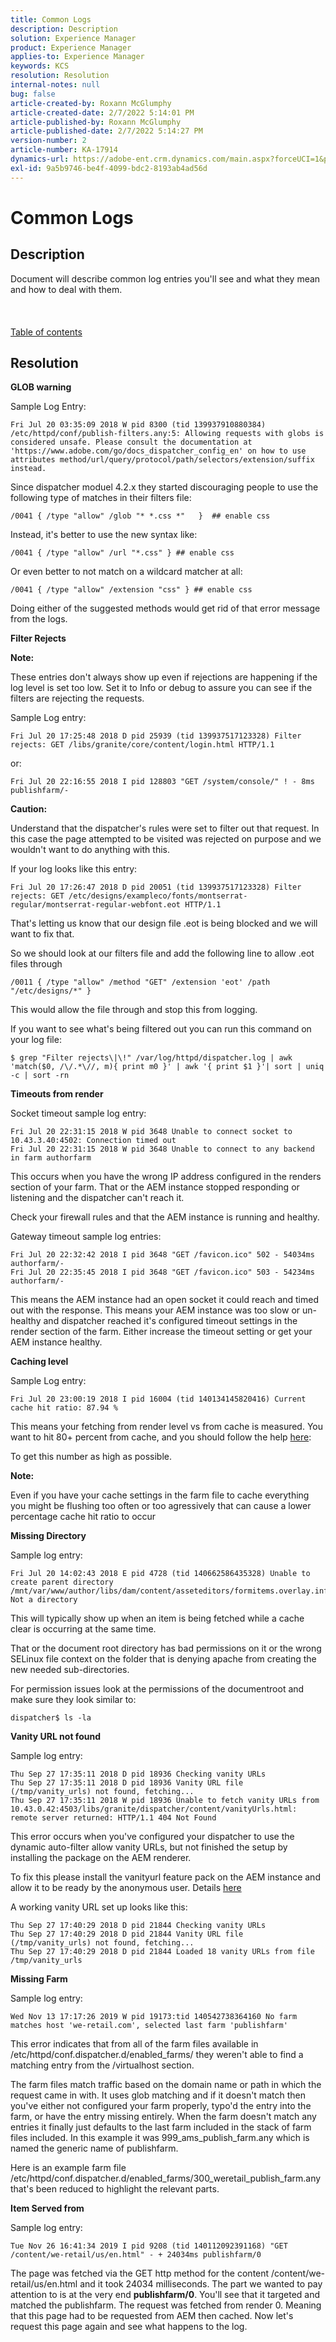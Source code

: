```yaml
---
title: Common Logs
description: Description
solution: Experience Manager
product: Experience Manager
applies-to: Experience Manager
keywords: KCS
resolution: Resolution
internal-notes: null
bug: false
article-created-by: Roxann McGlumphy
article-created-date: 2/7/2022 5:14:01 PM
article-published-by: Roxann McGlumphy
article-published-date: 2/7/2022 5:14:27 PM
version-number: 2
article-number: KA-17914
dynamics-url: https://adobe-ent.crm.dynamics.com/main.aspx?forceUCI=1&pagetype=entityrecord&etn=knowledgearticle&id=12da6555-3988-ec11-93b0-0022480837ff
exl-id: 9a5b9746-be4f-4099-bdc2-8193ab4ad56d
---
```

# Common Logs

## Description

Document will describe common log entries you'll see and what they mean and how to deal with them.<br><br> <br><br>[Table of contents](https://experienceleague.adobe.com/docs/experience-cloud-kcs/kbarticles/KA-17490.html)

## Resolution


<b>GLOB warning</b>

Sample Log Entry:


```
Fri Jul 20 03:35:09 2018 W pid 8300 (tid 139937910880384) /etc/httpd/conf/publish-filters.any:5: Allowing requests with globs is considered unsafe. Please consult the documentation at 'https://www.adobe.com/go/docs_dispatcher_config_en' on how to use attributes method/url/query/protocol/path/selectors/extension/suffix instead.
```


Since dispatcher moduel 4.2.x they started discouraging people to use the following type of matches in their filters file:


```
/0041 { /type "allow" /glob "* *.css *"   }  ## enable css
```


Instead, it's better to use the new syntax like:


```
/0041 { /type "allow" /url "*.css" } ## enable css
```


Or even better to not match on a wildcard matcher at all:


```
/0041 { /type "allow" /extension "css" } ## enable css
```


Doing either of the suggested methods would get rid of that error message from the logs.



<b>Filter Rejects</b>

<b>Note:</b>

These entries don't always show up even if rejections are happening if the log level is set too low. Set it to Info or debug to assure you can see if the filters are rejecting the requests.

Sample Log entry:


```
Fri Jul 20 17:25:48 2018 D pid 25939 (tid 139937517123328) Filter rejects: GET /libs/granite/core/content/login.html HTTP/1.1
```


or:


```
Fri Jul 20 22:16:55 2018 I pid 128803 "GET /system/console/" ! - 8ms publishfarm/-
```


<b>Caution:</b>

Understand that the dispatcher's rules were set to filter out that request. In this case the page attempted to be visited was rejected on purpose and we wouldn't want to do anything with this.

If your log looks like this entry:


```
Fri Jul 20 17:26:47 2018 D pid 20051 (tid 139937517123328) Filter rejects: GET /etc/designs/exampleco/fonts/montserrat-regular/montserrat-regular-webfont.eot HTTP/1.1
```


That's letting us know that our design file .eot is being blocked and we will want to fix that.

So we should look at our filters file and add the following line to allow .eot files through


```
/0011 { /type "allow" /method "GET" /extension 'eot' /path "/etc/designs/*" }
```


This would allow the file through and stop this from logging.

If you want to see what's being filtered out you can run this command on your log file:


```
$ grep "Filter rejects\|\!" /var/log/httpd/dispatcher.log | awk 'match($0, /\/.*\//, m){ print m0 }' | awk '{ print $1 }'| sort | uniq -c | sort -rn
```




<b>Timeouts from render</b>

Socket timeout sample log entry:


```
Fri Jul 20 22:31:15 2018 W pid 3648 Unable to connect socket to 10.43.3.40:4502: Connection timed out 
Fri Jul 20 22:31:15 2018 W pid 3648 Unable to connect to any backend in farm authorfarm
```


This occurs when you have the wrong IP address configured in the renders section of your farm. That or the AEM instance stopped responding or listening and the dispatcher can't reach it.

Check your firewall rules and that the AEM instance is running and healthy.

Gateway timeout sample log entries:


```
Fri Jul 20 22:32:42 2018 I pid 3648 "GET /favicon.ico" 502 - 54034ms authorfarm/- 
Fri Jul 20 22:35:45 2018 I pid 3648 "GET /favicon.ico" 503 - 54234ms authorfarm/-
```


This means the AEM instance had an open socket it could reach and timed out with the response. This means your AEM instance was too slow or un-healthy and dispatcher reached it's configured timeout settings in the render section of the farm. Either increase the timeout setting or get your AEM instance healthy.



<b>Caching level</b>

Sample Log entry:


```
Fri Jul 20 23:00:19 2018 I pid 16004 (tid 140134145820416) Current cache hit ratio: 87.94 %
```


This means your fetching from render level vs from cache is measured. You want to hit 80+ percent from cache, and you should follow the help [here](https://experienceleague.adobe.com/docs/experience-cloud-kcs/kbarticles/KA-17458.html%3Flang%3Den):

To get this number as high as possible.

<b>Note:</b>

Even if you have your cache settings in the farm file to cache everything you might be flushing too often or too agressively that can cause a lower percentage cache hit ratio to occur



<b>Missing Directory</b>

Sample log entry:


```
Fri Jul 20 14:02:43 2018 E pid 4728 (tid 140662586435328) Unable to create parent directory /mnt/var/www/author/libs/dam/content/asseteditors/formitems.overlay.infinity.json/application: Not a directory
```


This will typically show up when an item is being fetched while a cache clear is occurring at the same time.

That or the document root directory has bad permissions on it or the wrong SELinux file context on the folder that is denying apache from creating the new needed sub-directories.

For permission issues look at the permissions of the documentroot and make sure they look similar to:


```
dispatcher$ ls -la
```




<b>Vanity URL not found</b>

Sample log entry:


```
Thu Sep 27 17:35:11 2018 D pid 18936 Checking vanity URLs 
Thu Sep 27 17:35:11 2018 D pid 18936 Vanity URL file (/tmp/vanity_urls) not found, fetching... 
Thu Sep 27 17:35:11 2018 W pid 18936 Unable to fetch vanity URLs from 10.43.0.42:4503/libs/granite/dispatcher/content/vanityUrls.html: remote server returned: HTTP/1.1 404 Not Found
```


This error occurs when you've configured your dispatcher to use the dynamic auto-filter allow vanity URLs, but not finished the setup by installing the package on the AEM renderer.

To fix this please install the vanityurl feature pack on the AEM instance and allow it to be ready by the anonymous user. Details [here](https://experienceleague.adobe.com/docs/experience-cloud-kcs/kbarticles/KA-17463.html%3Flang%3Den)

A working vanity URL set up looks like this:


```
Thu Sep 27 17:40:29 2018 D pid 21844 Checking vanity URLs 
Thu Sep 27 17:40:29 2018 D pid 21844 Vanity URL file (/tmp/vanity_urls) not found, fetching... 
Thu Sep 27 17:40:29 2018 D pid 21844 Loaded 18 vanity URLs from file /tmp/vanity_urls
```




<b>Missing Farm</b>

Sample log entry:


```
Wed Nov 13 17:17:26 2019 W pid 19173:tid 140542738364160 No farm matches host 'we-retail.com', selected last farm 'publishfarm'
```


This error indicates that from all of the farm files available in /etc/httpd/conf.dispatcher.d/enabled_farms/ they weren't able to find a matching entry from the /virtualhost section.

The farm files match traffic based on the domain name or path in which the request came in with. It uses glob matching and if it doesn't match then you've either not configured your farm properly, typo'd the entry into the farm, or have the entry missing entirely. When the farm doesn't match any entries it finally just defaults to the last farm included in the stack of farm files included. In this example it was 999_ams_publish_farm.any which is named the generic name of publishfarm.

Here is an example farm file /etc/httpd/conf.dispatcher.d/enabled_farms/300_weretail_publish_farm.any that's been reduced to highlight the relevant parts.



<b>Item Served from</b>

Sample log entry:


```
Tue Nov 26 16:41:34 2019 I pid 9208 (tid 140112092391168) "GET /content/we-retail/us/en.html" - + 24034ms publishfarm/0
```


The page was fetched via the GET http method for the content /content/we-retail/us/en.html and it took 24034 milliseconds. The part we wanted to pay attention to is at the very end <b>publishfarm/0</b>. You'll see that it targeted and matched the publishfarm. The request was fetched from render 0. Meaning that this page had to be requested from AEM then cached. Now let's request this page again and see what happens to the log.
